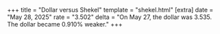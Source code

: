 +++
title = "Dollar versus Shekel"
template = "shekel.html"
[extra]
date = "May 28, 2025"
rate = "3.502"
delta = "On May 27, the dollar was 3.535. The dollar became 0.910% weaker."
+++
